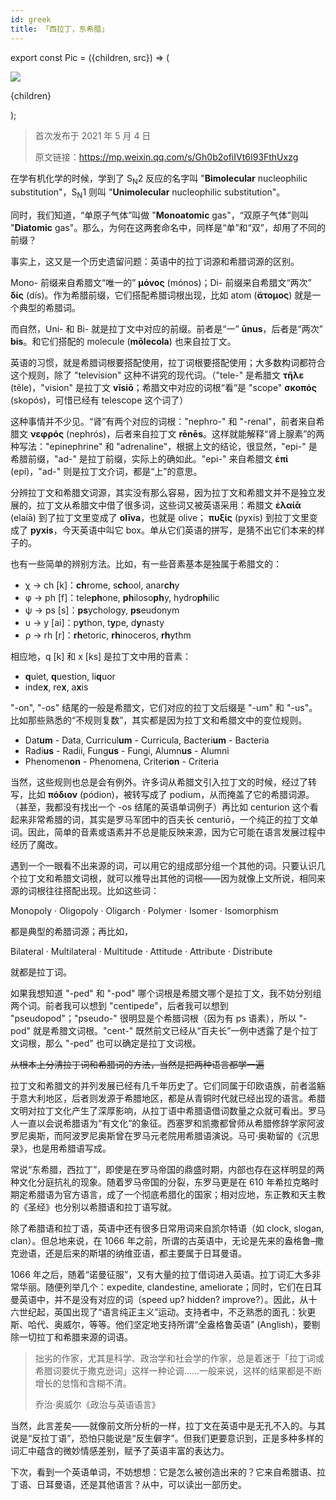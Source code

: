 ```yaml
---
id: greek
title: 「西拉丁，东希腊」
---
```


export const Pic = ({children, src}) => (
<div style={{textAlign: 'center'}}>
<img src={src} />
<p style={{color: 'gray', fontSize: 'small'}}>{children}</p>
</div>);

> 首次发布于 2021 年 5 月 4 日
>
> 原文链接：https://mp.weixin.qq.com/s/Gh0b2ofiIVt6I93FthUxzg

在学有机化学的时候，学到了 S<sub>N</sub>2 反应的名字叫 "**Bimolecular** nucleophilic substitution"，S<sub>N</sub>1 则叫 "**Unimolecular** nucleophilic substitution"。

同时，我们知道，“单原子气体”叫做 "**Monoatomic** gas"，“双原子气体”则叫 "**Diatomic** gas"。那么，为何在这两套命名中，同样是“单”和“双”，却用了不同的前缀？

事实上，这又是一个历史遗留问题：英语中的拉丁词源和希腊词源的区别。

Mono- 前缀来自希腊文“唯一的” **μόνος** (mónos)；Di- 前缀来自希腊文“两次” **δίς** (dís)。作为希腊前缀，它们搭配希腊词根出现，比如 atom (**ἄτομος**) 就是一个典型的希腊词。

而自然，Uni- 和 Bi- 就是拉丁文中对应的前缀。前者是“一” **ūnus**，后者是“两次” **bis**。和它们搭配的 molecule (**mōlecola**) 也来自拉丁文。

英语的习惯，就是希腊词根要搭配使用，拉丁词根要搭配使用；大多数构词都符合这个规则，除了 "television" 这种不讲究的现代词。（"tele-" 是希腊文 **τῆλε** (têle)，"vision" 是拉丁文 **vīsiō**；希腊文中对应的词根“看”是 "scope" **σκοπός** (skopós)，可惜已经有 telescope 这个词了）

这种事情并不少见。“肾”有两个对应的词根："nephro-" 和 "-renal"，前者来自希腊文 **νεφρός** (nephrós)，后者来自拉丁文 **rēnēs**。这样就能解释“肾上腺素”的两种写法："epinephrine" 和 "adrenaline"，根据上文的结论，很显然，"epi-" 是希腊前缀，"ad-" 是拉丁前缀，实际上的确如此。"epi-" 来自希腊文 **ἐπί** (epí)，"ad-" 则是拉丁文介词，都是“上”的意思。

<Pic src="/zh-Hans/img/docs/Humanities/greek/JGibibkelET6ibIHm8IK7MMQwJbXIKIFxzIicG4PswScthSRNgiboZxY4qqBQAHMgaFuQMHTz8D2icFibFiaWQnHibljVGA.jpeg" />

分辨拉丁文和希腊文词源，其实没有那么容易，因为拉丁文和希腊文并不是独立发展的，拉丁文从希腊文中借了很多词，这些词又被英语采用：希腊文 **ἐλαίᾱ** (elaíā) 到了拉丁文里变成了 **olīva**，也就是 olive； **πυξίς** (pyxís) 到拉丁文里变成了 **pyxis**，今天英语中叫它 box。单从它们英语的拼写，是猜不出它们本来的样子的。

也有一些简单的辨别方法。比如，有一些音素基本是独属于希腊文的：

- χ → ch [k]：**ch**rome, s**ch**ool, anar**ch**y
- φ → ph [f]：tele**ph**one, **ph**iloso**ph**y, hydro**ph**ilic
- ψ → ps [s]：**ps**ychology, **ps**eudonym
- υ → y [ai]：p**y**thon, t**y**pe, d**y**nasty
- ρ → rh [r]：**rh**etoric, **rh**inoceros, **rh**ythm

相应地，q [k] 和 x [ks] 是拉丁文中用的音素：

- **q**uiet, **q**uestion, li**q**uor
- inde**x**, re**x**, a**x**is

"-on", "-os" 结尾的一般是希腊文，它们对应的拉丁文后缀是 "-um" 和 "-us"。比如那些熟悉的“不规则复数”，其实都是因为拉丁文和希腊文中的变位规则。

- Dat**um** - Data, Curricul**um** - Curricula, Bacteri**um** - Bacteria
- Radi**us** - Radii, Fung**us** - Fungi, Alumn**us** - Alumni
- Phenomen**on** - Phenomena, Criteri**on** - Criteria

当然，这些规则也总是会有例外。许多词从希腊文引入拉丁文的时候，经过了转写，比如 **πόδιον** (pódion)，被转写成了 podium，从而掩盖了它的希腊词源。（甚至，我都没有找出一个 -os 结尾的英语单词例子）再比如 centurion 这个看起来非常希腊的词，其实是罗马军团中的百夫长 centuriō，一个纯正的拉丁文单词。因此，简单的音素或语素并不总是能反映来源，因为它可能在语言发展过程中经历了魔改。

遇到一个一眼看不出来源的词，可以用它的组成部分组一个其他的词。只要认识几个拉丁文和希腊文词根，就可以推导出其他的词根——因为就像上文所说，相同来源的词根往往搭配出现。比如这些词：

Monopoly · Oligopoly · Oligarch · Polymer · Isomer · Isomorphism

都是典型的希腊词源；再比如，

Bilateral · Multilateral · Multitude · Attitude · Attribute · Distribute

就都是拉丁词。

如果我想知道 "-ped" 和 "-pod" 哪个词根是希腊文哪个是拉丁文，我不妨分别组两个词。前者我可以想到 "centipede"，后者我可以想到 "pseudopod"；"pseudo-" 很明显是个希腊词根（因为有 ps 语素），所以 "-pod" 就是希腊文词根。"cent-" 既然前文已经从“百夫长”一例中透露了是个拉丁文词根，那么 "-ped" 也可以确定是拉丁文词根。

~~从根本上分清拉丁词和希腊词的方法，当然是把两种语言都学一遍~~

拉丁文和希腊文的并列发展已经有几千年历史了。它们同属于印欧语族，前者滥觞于意大利地区，后者则发源于希腊地区，都是从青铜时代就已经出现的语言。希腊文明对拉丁文化产生了深厚影响，从拉丁语中希腊语借词数量之众就可看出。罗马人一直以会说希腊语为“有文化”的象征。西塞罗和凯撒都曾师从希腊修辞学家阿波罗尼奥斯，而阿波罗尼奥斯曾在罗马元老院用希腊语演说。马可·奥勒留的《沉思录》，也是用希腊语写成。

<Pic src="/zh-Hans/img/docs/Humanities/greek/JGibibkelET6ibIHm8IK7MMQwJbXIKIFxzITy5AXz6iaiaakpicia1ZvMIibYHcy8ScE6OIOxVkY5MGmsXZcXHbAtrSUGA.png" />

常说“东希腊，西拉丁”，即使是在罗马帝国的鼎盛时期，内部也存在这样明显的两种文化分庭抗礼的现象。随着罗马帝国的分裂，东罗马更是在 610 年希拉克略时期定希腊语为官方语言，成了一个彻底希腊化的国家；相对应地，东正教和天主教的《圣经》也分别以希腊语和拉丁语写就。

<Pic src="/zh-Hans/img/docs/Humanities/greek/JGibibkelET6ibIHm8IK7MMQwJbXIKIFxzIy4RnZLwdzO2ahXEcqVmpIp0nZibTYz195C5KLDLPVDFv578FZJWTvdw.png" />

除了希腊语和拉丁语，英语中还有很多日常用词来自凯尔特语（如 clock, slogan, clan）。但总地来说，在 1066 年之前，所谓的古英语中，无论是先来的盎格鲁–撒克逊语，还是后来的斯堪的纳维亚语，都主要属于日耳曼语。

1066 年之后，随着“诺曼征服”，又有大量的拉丁借词进入英语。拉丁词汇大多非常华丽。随便列举几个：expedite, clandestine, ameliorate；同时，它们在日耳曼英语中，并不是没有对应的词（speed up? hidden? improve?）。因此，从十六世纪起，英国出现了“语言纯正主义”运动。支持者中，不乏熟悉的面孔：狄更斯、哈代、奥威尔，等等。他们坚定地支持所谓“全盎格鲁英语” (Anglish)，要剔除一切拉丁和希腊来源的词语。

> 拙劣的作家，尤其是科学、政治学和社会学的作家，总是着迷于「拉丁词或希腊词要优于撒克逊词」这样一种论调……一般来说，这样的结果都是不断增长的怠惰和含糊不清。
>
> 乔治·奥威尔《政治与英语语言》

当然，此言差矣——就像前文所分析的一样，拉丁文在英语中是无孔不入的。与其说是“反拉丁语”，恐怕只能说是“反生僻字”。但我们更要意识到，正是多种多样的词汇中蕴含的微妙情感差别，赋予了英语丰富的表达力。

下次，看到一个英语单词，不妨想想：它是怎么被创造出来的？它来自希腊语、拉丁语、日耳曼语，还是其他语言？从中，可以读出一部历史。
